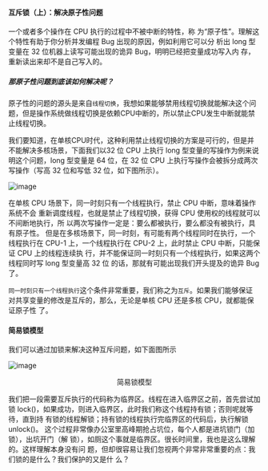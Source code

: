 #### 互斥锁（上）：解决原子性问题
一个或者多个操作在 CPU 执行的过程中不被中断的特性，称
为“原子性”。理解这个特性有助于你分析并发编程 Bug 出现的原因，例如利用它可以分
析出 long 型变量在 32 位机器上读写可能出现的诡异 Bug，明明已经把变量成功写入内
存，重新读出来却不是自己写入的。

##### 那原子性问题到底该如何解决呢？
原子性的问题的源头是来自`线程切换`，我想如果能够禁用线程切换就能解决这个问题，但是操作系统做线程切换是依赖CPU中断的，所以禁止CPU发生中断就能禁止线程切换。

我们要知道，在单核CPU时代，这种利用禁止线程切换的方案是可行的，但是并不能解决多核场景，下面我们以32 位 CPU 上执行 long 型变量的写操作为例来说明这个问题，long 型变量是 64 位，在 32 位 CPU 上执行写操作会被拆分成两次写操作（写高 32 位和写低
32 位，如下图所示）。

![image](/thread/thread-yzx-1.png)

在单核 CPU 场景下，同一时刻只有一个线程执行，禁止 CPU 中断，意味着操作系统不会
重新调度线程，也就是禁止了线程切换，获得 CPU 使用权的线程就可以不间断地执行，所
以两次写操作一定是：要么都被执行，要么都没有被执行，具有原子性。
但是在多核场景下，同一时刻，有可能有两个线程同时在执行，一个线程执行在 CPU-1
上，一个线程执行在 CPU-2 上，此时禁止 CPU 中断，只能保证 CPU 上的线程连续执
行，并不能保证同一时刻只有一个线程执行，如果这两个线程同时写 long 型变量高 32 位
的话，那就有可能出现我们开头提及的诡异 Bug 了。

`同一时刻只有一个线程执行`这个条件非常重要，我们称之为`互斥`。如果我们能够保证
对共享变量的修改是互斥的，那么，无论是单核 CPU 还是多核 CPU，就都能保证原子性
了。

#### 简易锁模型
我们可以通过加锁来解决这种互斥问题，如下面图所示


![image](/thread/thread-yzx-2.png)

<center>简易锁模型</center>

我们把一段需要互斥执行的代码称为临界区。线程在进入临界区之前，首先尝试加锁
lock()，如果成功，则进入临界区，此时我们称这个线程持有锁；否则呢就等待，直到持
有锁的线程解锁；持有锁的线程执行完临界区的代码后，执行解锁 unlock()。
这个过程非常像办公室里高峰期抢占坑位，每个人都是进坑锁门（加锁），出坑开门（解
锁），如厕这个事就是临界区。很长时间里，我也是这么理解的。这样理解本身没有问
题，但却很容易让我们忽视两个非常非常重要的点：我们锁的是什么？我们保护的又是什
么？

